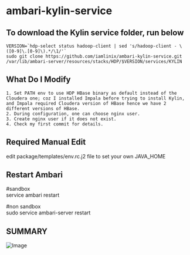 ambari-kylin-service
===

## To download the Kylin service folder, run below    

```
VERSION=`hdp-select status hadoop-client | sed 's/hadoop-client - \([0-9]\.[0-9]\).*/\1/'`
sudo git clone https://github.com/iamlinix/ambari-kylin-service.git /var/lib/ambari-server/resources/stacks/HDP/$VERSION/services/KYLIN
```

## What Do I Modify
```
1. Set PATH env to use HDP HBase binary as default instead of the Cloudera one; coz I installed Impala before trying to install Kylin, and Impala required Cloudera version of HBase hence we have 2 different versions of HBase. 
2. During configuration, one can choose nginx user.
3. Create nginx user if it does not exist.
4. Check my first commit for details.
```

## Required Manual Edit
edit package/templates/env.rc.j2 file to set your own JAVA_HOME

## Restart Ambari
\#sandbox  
service ambari restart

\#non sandbox  
sudo service ambari-server restart

## SUMMARY
![Image](../master/screenshots/kylin.png?raw=true)